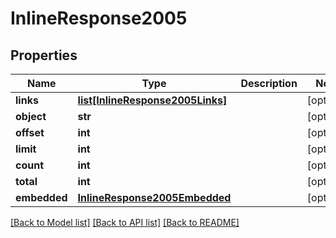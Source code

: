 # InlineResponse2005

## Properties
Name | Type | Description | Notes
------------ | ------------- | ------------- | -------------
**links** | [**list[InlineResponse2005Links]**](InlineResponse2005Links.md) |  | [optional] 
**object** | **str** |  | [optional] 
**offset** | **int** |  | [optional] 
**limit** | **int** |  | [optional] 
**count** | **int** |  | [optional] 
**total** | **int** |  | [optional] 
**embedded** | [**InlineResponse2005Embedded**](InlineResponse2005Embedded.md) |  | [optional] 

[[Back to Model list]](../README.md#documentation-for-models) [[Back to API list]](../README.md#documentation-for-api-endpoints) [[Back to README]](../README.md)


